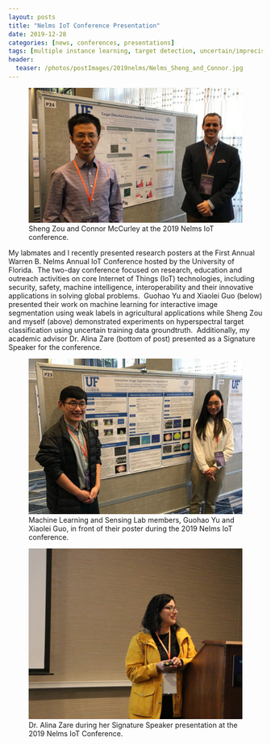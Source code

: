 ```yaml
---
layout: posts
title: "Nelms IoT Conference Presentation"
date: 2019-12-28
categories: [news, conferences, presentations]
tags: [multiple instance learning, target detection, uncertain/imprecise labels]
header:
  teaser: /photos/postImages/2019nelms/Nelms_Sheng_and_Connor.jpg
---
```


<figure>
    <a href="/photos/postImages/2019nelms/Nelms_Sheng_and_Connor.jpg"><img src="/photos/postImages/2019nelms/Nelms_Sheng_and_Connor.jpg"></a>
    <figcaption>Sheng Zou and Connor McCurley at the 2019 Nelms IoT conference.</figcaption>
</figure>

My labmates and I recently presented research posters at the First Annual Warren B. Nelms Annual IoT Conference hosted by the University of Florida.  The two-day conference focused on research, education and outreach activities on core Internet of Things (IoT) technologies, including security, safety, machine intelligence, interoperability and their innovative applications in solving global problems.  Guohao Yu and Xiaolei Guo (below) presented their work on machine learning for interactive image segmentation using weak labels in agricultural applications while Sheng Zou and myself (above) demonstrated experiments on hyperspectral target classification using uncertain training data groundtruth.  Additionally, my academic advisor Dr. Alina Zare (bottom of post) presented as a Signature Speaker for the conference.  

<figure>
    <a href="/photos/postImages/2019nelms/Nelms_Xiaolei_and_Guohao.jpg"><img src="/photos/postImages/2019nelms/Nelms_Xiaolei_and_Guohao.jpg"></a>
    <figcaption>Machine Learning and Sensing Lab members, Guohao Yu and Xiaolei Guo, in front of their poster during the 2019 Nelms IoT conference.</figcaption>
</figure>
  
<figure>
    <a href="/photos/postImages/2019nelms/Nelms_Zare.jpg"><img src="/photos/postImages/2019nelms/Nelms_Zare.jpg"></a>
    <figcaption>Dr. Alina Zare during her Signature Speaker presentation at the 2019 Nelms IoT Conference.</figcaption>
</figure>





